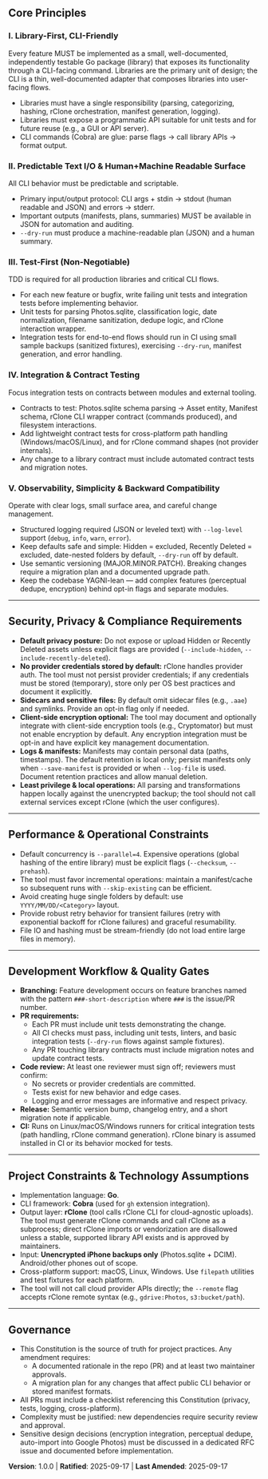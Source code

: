 ## Core Principles

### I. Library-First, CLI-Friendly
Every feature MUST be implemented as a small, well-documented, independently testable Go package (library) that exposes its functionality through a CLI-facing command. Libraries are the primary unit of design; the CLI is a thin, well-documented adapter that composes libraries into user-facing flows.

- Libraries must have a single responsibility (parsing, categorizing, hashing, rClone orchestration, manifest generation, logging).
- Libraries must expose a programmatic API suitable for unit tests and for future reuse (e.g., a GUI or API server).
- CLI commands (Cobra) are glue: parse flags → call library APIs → format output.

### II. Predictable Text I/O & Human+Machine Readable Surface
All CLI behavior must be predictable and scriptable.

- Primary input/output protocol: CLI args + stdin → stdout (human readable and JSON) and errors → stderr.
- Important outputs (manifests, plans, summaries) MUST be available in JSON for automation and auditing.
- `--dry-run` must produce a machine-readable plan (JSON) and a human summary.

### III. Test-First (Non-Negotiable)
TDD is required for all production libraries and critical CLI flows.

- For each new feature or bugfix, write failing unit tests and integration tests before implementing behavior.
- Unit tests for parsing Photos.sqlite, classification logic, date normalization, filename sanitization, dedupe logic, and rClone interaction wrapper.
- Integration tests for end-to-end flows should run in CI using small sample backups (sanitized fixtures), exercising `--dry-run`, manifest generation, and error handling.

### IV. Integration & Contract Testing
Focus integration tests on contracts between modules and external tooling.

- Contracts to test: Photos.sqlite schema parsing → Asset entity, Manifest schema, rClone CLI wrapper contract (commands produced), and filesystem interactions.
- Add lightweight contract tests for cross-platform path handling (Windows/macOS/Linux), and for rClone command shapes (not provider internals).
- Any change to a library contract must include automated contract tests and migration notes.

### V. Observability, Simplicity & Backward Compatibility
Operate with clear logs, small surface area, and careful change management.

- Structured logging required (JSON or leveled text) with `--log-level` support (`debug`, `info`, `warn`, `error`).
- Keep defaults safe and simple: Hidden = excluded, Recently Deleted = excluded, date-nested folders by default, `--dry-run` off by default.
- Use semantic versioning (MAJOR.MINOR.PATCH). Breaking changes require a migration plan and a documented upgrade path.
- Keep the codebase YAGNI-lean — add complex features (perceptual dedupe, encryption) behind opt-in flags and separate modules.

---

## Security, Privacy & Compliance Requirements

- **Default privacy posture:** Do not expose or upload Hidden or Recently Deleted assets unless explicit flags are provided (`--include-hidden`, `--include-recently-deleted`).
- **No provider credentials stored by default:** rClone handles provider auth. The tool must not persist provider credentials; if any credentials must be stored (temporary), store only per OS best practices and document it explicitly.
- **Sidecars and sensitive files:** By default omit sidecar files (e.g., `.aae`) and symlinks. Provide an opt-in flag only if needed.
- **Client-side encryption optional:** The tool may document and optionally integrate with client-side encryption tools (e.g., Cryptomator) but must not enable encryption by default. Any encryption integration must be opt-in and have explicit key management documentation.
- **Logs & manifests:** Manifests may contain personal data (paths, timestamps). The default retention is local only; persist manifests only when `--save-manifest` is provided or when `--log-file` is used. Document retention practices and allow manual deletion.
- **Least privilege & local operations:** All parsing and transformations happen locally against the unencrypted backup; the tool should not call external services except rClone (which the user configures).

---

## Performance & Operational Constraints

- Default concurrency is `--parallel=4`. Expensive operations (global hashing of the entire library) must be explicit flags (`--checksum`, `--prehash`).
- The tool must favor incremental operations: maintain a manifest/cache so subsequent runs with `--skip-existing` can be efficient.
- Avoid creating huge single folders by default: use `YYYY/MM/DD/<Category>` layout.
- Provide robust retry behavior for transient failures (retry with exponential backoff for rClone failures) and graceful resumability.
- File IO and hashing must be stream-friendly (do not load entire large files in memory).

---

## Development Workflow & Quality Gates

- **Branching:** Feature development occurs on feature branches named with the pattern `###-short-description` where `###` is the issue/PR number.
- **PR requirements:**
  - Each PR must include unit tests demonstrating the change.
  - All CI checks must pass, including unit tests, linters, and basic integration tests (`--dry-run` flows against sample fixtures).
  - Any PR touching library contracts must include migration notes and update contract tests.
- **Code review:** At least one reviewer must sign off; reviewers must confirm:
  - No secrets or provider credentials are committed.
  - Tests exist for new behavior and edge cases.
  - Logging and error messages are informative and respect privacy.
- **Release:** Semantic version bump, changelog entry, and a short migration note if applicable.
- **CI:** Runs on Linux/macOS/Windows runners for critical integration tests (path handling, rClone command generation). rClone binary is assumed installed in CI or its behavior mocked for tests.

---

## Project Constraints & Technology Assumptions

- Implementation language: **Go**.  
- CLI framework: **Cobra** (used for `gh` extension integration).  
- Output layer: **rClone** (tool calls rClone CLI for cloud-agnostic uploads). The tool must generate rClone commands and call rClone as a subprocess; direct rClone imports or vendorization are disallowed unless a stable, supported library API exists and is approved by maintainers.
- Input: **Unencrypted iPhone backups only** (Photos.sqlite + DCIM). Android/other phones out of scope.
- Cross-platform support: macOS, Linux, Windows. Use `filepath` utilities and test fixtures for each platform.
- The tool will not call cloud provider APIs directly; the `--remote` flag accepts rClone remote syntax (e.g., `gdrive:Photos`, `s3:bucket/path`).

---

## Governance

- This Constitution is the source of truth for project practices. Any amendment requires:
  - A documented rationale in the repo (PR) and at least two maintainer approvals.
  - A migration plan for any changes that affect public CLI behavior or stored manifest formats.
- All PRs must include a checklist referencing this Constitution (privacy, tests, logging, cross-platform).
- Complexity must be justified: new dependencies require security review and approval.
- Sensitive design decisions (encryption integration, perceptual dedupe, auto-import into Google Photos) must be discussed in a dedicated RFC issue and documented before implementation.

**Version**: 1.0.0 | **Ratified**: 2025-09-17 | **Last Amended**: 2025-09-17
